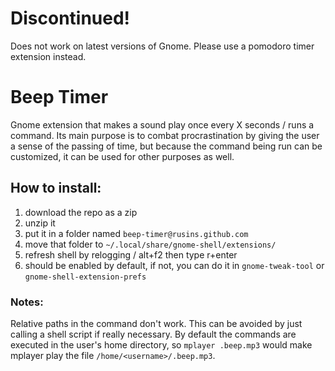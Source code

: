 # Discontinued!
Does not work on latest versions of Gnome. Please use a pomodoro timer extension instead.

# Beep Timer
Gnome extension that makes a sound play once every X seconds / runs a command.
Its main purpose is to combat procrastination by giving the user a sense of the passing of time, but because the command being run can be customized, it can be used for other purposes as well.

## How to install:
1) download the repo as a zip
2) unzip it
3) put it in a folder named `beep-timer@rusins.github.com`
4) move that folder to `~/.local/share/gnome-shell/extensions/`
5) refresh shell by relogging / alt+f2 then type r+enter
6) should be enabled by default, if not, you can do it in `gnome-tweak-tool` or `gnome-shell-extension-prefs`

### Notes:
Relative paths in the command don't work. This can be avoided by just calling a shell script if really necessary. By default the commands are executed in the user's home directory, so `mplayer .beep.mp3` would make mplayer play the file `/home/<username>/.beep.mp3`.
